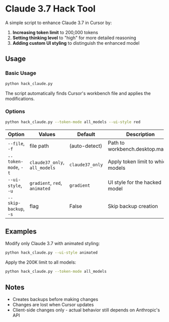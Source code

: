 # Claude 3.7 Hack Tool

A simple script to enhance Claude 3.7 in Cursor by:

1. **Increasing token limit** to 200,000 tokens
2. **Setting thinking level** to "high" for more detailed reasoning
3. **Adding custom UI styling** to distinguish the enhanced model

## Usage

### Basic Usage

```bash
python hack_claude.py
```

The script automatically finds Cursor's workbench file and applies the modifications.

### Options

```bash
python hack_claude.py --token-mode all_models --ui-style red
```

| Option | Values | Default | Description |
|--------|--------|---------|-------------|
| `--file`, `-f` | file path | (auto-detect) | Path to workbench.desktop.main.js |
| `--token-mode`, `-t` | `claude37_only`, `all_models` | `claude37_only` | Apply token limit to which models |
| `--ui-style`, `-u` | `gradient`, `red`, `animated` | `gradient` | UI style for the hacked model |
| `--skip-backup`, `-s` | flag | False | Skip backup creation |

## Examples

Modify only Claude 3.7 with animated styling:
```bash
python hack_claude.py --ui-style animated
```

Apply the 200K limit to all models:
```bash
python hack_claude.py --token-mode all_models
```

## Notes

- Creates backups before making changes
- Changes are lost when Cursor updates
- Client-side changes only - actual behavior still depends on Anthropic's API
